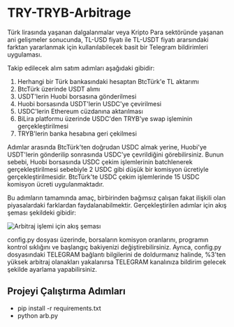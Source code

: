 # TRY-TRYB-Arbitrage

Türk lirasında yaşanan dalgalanmalar veya Kripto Para sektöründe yaşanan ani gelişmeler sonucunda, TL-USD fiyatı ile TL-USDT fiyatı ararsındaki farktan yararlanmak için kullanılabilecek basit bir Telegram bildirimleri uygulaması.

Takip edilecek alım satım adımları aşağıdaki gibidir:

1) Herhangi bir Türk bankasındaki hesaptan BtcTürk'e TL aktarımı
2) BtcTürk üzerinde USDT alımı
3) USDT'lerin Huobi borsasına gönderilmesi
4) Huobi borsasında USDT'lerin USDC'ye çevirilmesi
5) USDC'lerin Ethereum cüzdanına aktarılması
6) BiLira platformu üzerinde USDC'den TRYB'ye swap işleminin gerçekleştirilmesi
7) TRYB'lerin banka hesabına geri çekilmesi


Adımlar arasında BtcTürk'ten doğrudan USDC almak yerine, Huobi'ye USDT'lerin gönderilip sonrasında USDC'ye çevrildiğini görebilirsiniz. Bunun sebebi, Huobi borsasında USDC çekim işlemlerinin batchlenerek gerçekleştirilmesi sebebiyle 2 USDC gibi düşük bir komisyon ücretiyle gerçekleştirilmesidir. BtcTürk'te USDC çekim işlemlerinde 15 USDC komisyon ücreti uygulanmaktadır. 

Bu adımların tamamında amaç, birbirinden bağımsız çalışan fakat ilişkili olan piyasalardaki farklardan faydalanabilmektir. Gerçekleştirilen adımlar için akış şeması şekildeki gibidir:

![Arbitraj işlemi için akış şeması]()

config.py dosyası üzerinde, borsaların komisyon oranlarını, programın kontrol sıklığını ve başlangıç bakiyenizi değiştirebilirsiniz. Ayrıca, config.py dosyasındaki TELEGRAM bağlantı bilgilerini de doldurmanız halinde, %3'ten yüksek arbitraj olanakları yakalanırsa TELEGRAM kanalınıza bildirim gelecek şekilde ayarlama yapabilirsiniz.


## Projeyi Çalıştırma Adımları

- pip install -r requirements.txt
- python arb.py

